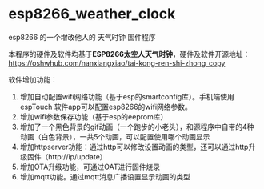 # esp8266_weather_clock
esp8266 的一个增改他人的 天气时钟 固件程序



本程序的硬件及软件均基于**ESP8266太空人天气时钟**，硬件及软件开源地址：https://oshwhub.com/nanxiangxiao/tai-kong-ren-shi-zhong_copy



软件增加功能：

1. 增加自动配置wifi网络功能（基于esp的smartconfig库）。手机端使用espTouch 软件app可以配置esp8266的wifi网络参数。
2. 增加wifi参数保存功能（基于esp的eeprom库）
3. 增加了一个黑色背景的gif动画（一个跑步的小老头），和源程序中自带的4种动画（白色背景），一共5个动画，可以配置使用哪个动画显示
4. 增加httpserver功能：通过http可以修改设置动画的类型，还可以通过http升级固件（http://ip/update）
5. 增加OTA升级功能，可通过OAT进行固件烧录
6. 增加mqtt功能。通过mqtt消息广播设置显示动画的类型
